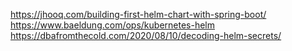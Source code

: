 https://jhooq.com/building-first-helm-chart-with-spring-boot/
https://www.baeldung.com/ops/kubernetes-helm
https://dbafromthecold.com/2020/08/10/decoding-helm-secrets/